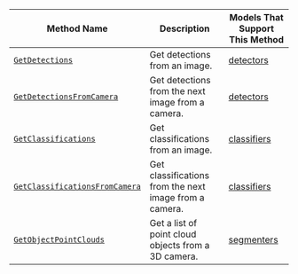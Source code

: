 Method Name | Description | Models That Support This Method
----------- | ----------- | -------------------------------
[`GetDetections`](/services/vision/#getdetections) | Get detections from an image. | [detectors](/services/vision/detection/)
[`GetDetectionsFromCamera`](/services/vision/#getdetectionsfromcamera) | Get detections from the next image from a camera. | [detectors](/services/vision/detection/)
[`GetClassifications`](/services/vision/#getclassifications) | Get classifications from an image. | [classifiers](/services/vision/classification/)
[`GetClassificationsFromCamera`](/services/vision/#getclassificationsfromcamera) | Get classifications from the next image from a camera. | [classifiers](/services/vision/classification/)
[`GetObjectPointClouds`](/services/vision/#getobjectpointclouds) | Get a list of point cloud objects from a 3D camera. | [segmenters](/services/vision/segmentation/)
